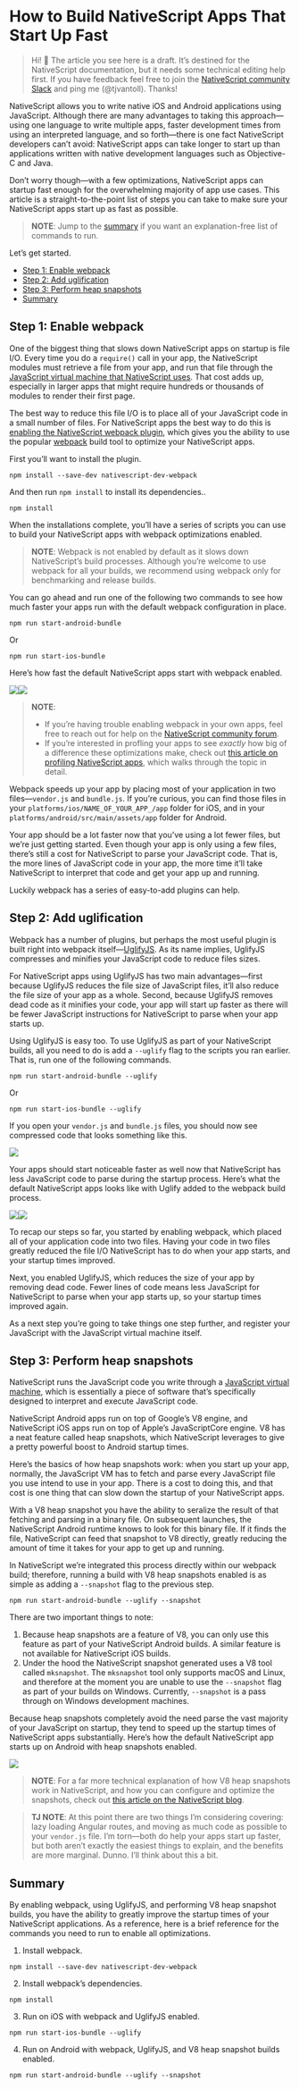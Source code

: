 # How to Build NativeScript Apps That Start Up Fast

> Hi! 👋  The article you see here is a draft. It’s destined for the NativeScript documentation, but it needs some technical editing help first. If you have feedback feel free to join the [NativeScript community Slack](http://tinyurl.com/nativescriptSlack) and ping me (@tjvantoll). Thanks!

NativeScript allows you to write native iOS and Android applications using JavaScript. Although there are many advantages to taking this approach—using one language to write multiple apps, faster development times from using an interpreted language, and so forth—there is one fact NativeScript developers can’t avoid: NativeScript apps can take longer to start up than applications written with native development languages such as Objective-C and Java.

Don’t worry though—with a few optimizations, NativeScript apps can startup fast enough for the overwhelming majority of app use cases. This article is a straight-to-the-point list of steps you can take to make sure your NativeScript apps start up as fast as possible. 

> **NOTE**: Jump to the [summary](#summary) if you want an explanation-free list of commands to run.

Let’s get started.

* [Step 1: Enable webpack](#step-1)
* [Step 2: Add uglification](#step-2)
* [Step 3: Perform heap snapshots](#step-3)
* [Summary](#summary)

<h2 id="step-1">Step 1: Enable webpack</h2>

One of the biggest thing that slows down NativeScript apps on startup is file I/O. Every time you do a `require()` call in your app, the NativeScript modules must retrieve a file from your app, and run that file through the [JavaScript virtual machine that NativeScript uses](http://developer.telerik.com/featured/nativescript-works/). That cost adds up, especially in larger apps that might require hundreds or thousands of modules to render their first page.

The best way to reduce this file I/O is to place all of your JavaScript code in a small number of files. For NativeScript apps the best way to do this is [enabling the NativeScript webpack plugin](https://docs.nativescript.org/best-practices/bundling-with-webpack), which gives you the ability to use the popular [webpack](https://webpack.github.io/) build tool to optimize your NativeScript apps.

First you’ll want to install the plugin.

```
npm install --save-dev nativescript-dev-webpack
```

And then run `npm install` to install its dependencies..

```
npm install
```

When the installations complete, you’ll have a series of scripts you can use to build your NativeScript apps with webpack optimizations enabled.

> **NOTE**: Webpack is not enabled by default as it slows down NativeScript’s build processes. Although you’re welcome to use webpack for all your builds, we recommend using webpack only for benchmarking and release builds.

You can go ahead and run one of the following two commands to see how much faster your apps run with the default webpack configuration in place.

```
npm run start-android-bundle
```

Or

```
npm run start-ios-bundle
```

Here’s how fast the default NativeScript apps start with webpack enabled.

<div style="display: flex; max-width: 100%;">
  <img src="ios-1.gif">
  <img src="android-1.gif">
</div>

> **NOTE**:
> * If you’re having trouble enabling webpack in your own apps, feel free to reach out for help on the [NativeScript community forum](https://discourse.nativescript.org/).
> * If you’re interested in profling your apps to see _exactly_ how big of a difference these optimizations make, check out [this article on profiling NativeScript apps](https://www.nativescript.org/blog/deep-dive-into-nativescript-3.1-performance-improvements), which walks through the topic in detail.

Webpack speeds up your app by placing most of your application in two files—`vendor.js` and `bundle.js`. If you’re curious, you can find those files in your `platforms/ios/NAME_OF_YOUR_APP_/app` folder for iOS, and in your `platforms/android/src/main/assets/app` folder for Android.

Your app should be a lot faster now that you’ve using a lot fewer files, but we’re just getting started. Even though your app is only using a few files, there’s still a cost for NativeScript to parse your JavaScript code. That is, the more lines of JavaScript code in your app, the more time it’ll take NativeScript to interpret that code and get your app up and running.

Luckily webpack has a series of easy-to-add plugins can help.

<h2 id="step-2">Step 2: Add uglification</h2>

Webpack has a number of plugins, but perhaps the most useful plugin is built right into webpack itself—[UglifyJS](https://github.com/mishoo/UglifyJS2). As its name implies, UglifyJS compresses and minifies your JavaScript code to reduce files sizes.

For NativeScript apps using UglifyJS has two main advantages—first because UglifyJS reduces the file size of JavaScript files, it’ll also reduce the file size of your app as a whole. Second, because UglifyJS removes dead code as it minifies your code, your app will start up faster as there will be fewer JavaScript instructions for NativeScript to parse when your app starts up.

Using UglifyJS is easy too. To use UglifyJS as part of your NativeScript builds, all you need to do is add a `--uglify` flag to the scripts you ran earlier. That is, run one of the following commands.

```
npm run start-android-bundle --uglify
```

Or

```
npm run start-ios-bundle --uglify
```

If you open your `vendor.js` and `bundle.js` files, you should now see compressed code that looks something like this.

![](compressed-code.png)

Your apps should start noticeable faster as well now that NativeScript has less JavaScript code to parse during the startup process. Here’s what the default NativeScript apps looks like with Uglify added to the webpack build process.

<div style="display: flex; max-width: 100%;">
  <img src="ios-2.gif">
  <img src="android-2.gif">
</div>

To recap our steps so far, you started by enabling webpack, which placed all of your application code into two files. Having your code in two files greatly reduced the file I/O NativeScript has to do when your app starts, and your startup times improved.

Next, you enabled UglifyJS, which reduces the size of your app by removing dead code. Fewer lines of code means less JavaScript for NativeScript to parse when your app starts up, so your startup times improved again.

As a next step you’re going to take things one step further, and register your JavaScript with the JavaScript virtual machine itself.

<h2 id="step-3">Step 3: Perform heap snapshots</h2>

NativeScript runs the JavaScript code you write through a [JavaScript virtual machine](http://developer.telerik.com/featured/a-guide-to-javascript-engines-for-idiots/), which is essentially a piece of software that’s specifically designed to interpret and execute JavaScript code.

NativeScript Android apps run on top of Google’s V8 engine, and NativeScript iOS apps run on top of Apple’s JavaScriptCore engine. V8 has a neat feature called heap snapshots, which NativeScript leverages to give a pretty powerful boost to Android startup times.

Here’s the basics of how heap snapshots work: when you start up your app, normally, the JavaScript VM has to fetch and parse every JavaScript file you use intend to use in your app. There is a cost to doing this, and that cost is one thing that can slow down the startup of your NativeScript apps.

With a V8 heap snapshot you have the ability to seralize the result of that fetching and parsing in a binary file. On subsequent launches, the NativeScript Android runtime knows to look for this binary file. If it finds the file, NativeScript can feed that snapshot to V8 directly, greatly reducing the amount of time it takes for your app to get up and running.

In NativeScript we’re integrated this process directly within our webpack build; therefore, running a build with V8 heap snapshots enabled is as simple as adding a `--snapshot` flag to the previous step.

```
npm run start-android-bundle --uglify --snapshot
```

There are two important things to note:

1) Because heap snapshots are a feature of V8, you can only use this feature as part of your NativeScript Android builds. A similar feature is not available for NativeScript iOS builds.
2) Under the hood the NativeScript snapshot generated uses a V8 tool called `mksnapshot`. The `mksnapshot` tool only supports macOS and Linux, and therefore at the moment you are unable to use the `--snapshot` flag as part of your builds on Windows. Currently, `--snapshot` is a pass through on Windows development machines.

Because heap snapshots completely avoid the need parse the vast majority of your JavaScript on startup, they tend to speed up the startup times of NativeScript apps substantially. Here’s how the default NativeScript app starts up on Android with heap snapshots enabled.

![](android-3.gif)

> **NOTE**: For a far more technical explanation of how V8 heap snapshots work in NativeScript, and how you can configure and optimize the snapshots, check out [this article on the NativeScript blog](https://www.nativescript.org/blog/improving-app-startup-time-on-android-with-webpack-v8-heap-snapshot).

> **TJ NOTE**: At this point there are two things I’m considering covering: lazy loading Angular routes, and moving as much code as possible to your `vendor.js` file. I’m torn—both do help your apps start up faster, but both aren’t exactly the easiest things to explain, and the benefits are more marginal. Dunno. I’ll think about this a bit.

<h2 id="summary">Summary</h2>

By enabling webpack, using UglifyJS, and performing V8 heap snapshot builds, you have the ability to greatly improve the startup times of your NativeScript applications. As a reference, here is a brief reference for the commands you need to run to enable all optimizations.

1) Install webpack.

```
npm install --save-dev nativescript-dev-webpack
```

2) Install webpack’s dependencies.

```
npm install
```

3) Run on iOS with webpack and UglifyJS enabled.

```
npm run start-ios-bundle --uglify
```

4) Run on Android with webpack, UglifyJS, and V8 heap snapshot builds enabled.

```
npm run start-android-bundle --uglify --snapshot
```